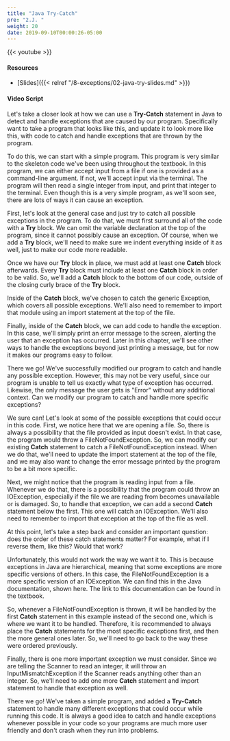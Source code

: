 ```yaml
---
title: "Java Try-Catch"
pre: "2.J. "
weight: 20
date: 2019-09-10T00:00:26-05:00
---
```


{{< youtube  >}}

#### Resources

* [Slides]({{< relref "/8-exceptions/02-java-try-slides.md" >}})

#### Video Script

Let's take a closer look at how we can use a **Try-Catch** statement in Java to detect and handle exceptions that are caused by our program. Specifically want to take a program that looks like this, and update it to look more like this, with code to catch and handle exceptions that are thrown by the program. 

To do this, we can start with a simple program. This program is very similar to the skeleton code we've been using throughout the textbook. In this program, we can either accept input from a file if one is provided as a command-line argument. If not, we'll accept input via the terminal. The program will then read a single integer from input, and print that integer to the terminal. Even though this is a very simple program, as we'll soon see, there are lots of ways it can cause an exception.

First, let's look at the general case and just try to catch all possible exceptions in the program. To do that, we must first surround all of the code with a **Try** block. We can omit the variable declaration at the top of the program, since it cannot possibly cause an exception. Of course, when we add a **Try** block, we'll need to make sure we indent everything inside of it as well, just to make our code more readable.

Once we have our **Try** block in place, we must add at least one **Catch** block afterwards. Every **Try** block must include at least one **Catch** block in order to be valid. So, we'll add a **Catch** block to the bottom of our code, outside of the closing curly brace of the **Try** block.

Inside of the **Catch** block, we've chosen to catch the generic Exception, which covers all possible exceptions. We'll also need to remember to import that module using an import statement at the top of the file.

Finally, inside of the **Catch** block, we can add code to handle the exception. In this case, we'll simply print an error message to the screen, alerting the user that an exception has occurred. Later in this chapter, we'll see other ways to handle the exceptions beyond just printing a message, but for now it makes our programs easy to follow.

There we go! We've successfully modified our program to catch and handle any possible exception. However, this may not be very useful, since our program is unable to tell us exactly what type of exception has occurred. Likewise, the only message the user gets is "Error" without any additional context. Can we modify our program to catch and handle more specific exceptions?

We sure can! Let's look at some of the possible exceptions that could occur in this code. First, we notice here that we are opening a file. So, there is always a possibility that the file provided as input doesn't exist. In that case, the program would throw a FileNotFoundException. So, we can modify our existing **Catch** statement to catch a FileNotFoundException instead. When we do that, we'll need to update the import statement at the top of the file, and we may also want to change the error message printed by the program to be a bit more specific.

Next, we might notice that the program is reading input from a file. Whenever we do that, there is a possibility that the program could throw an IOException, especially if the file we are reading from becomes unavailable or is damaged. So, to handle that exception, we can add a second **Catch** statement below the first. This one will catch an IOException. We'll also need to remember to import that exception at the top of the file as well.

At this point, let's take a step back and consider an important question: does the order of these catch statements matter? For example, what if I reverse them, like this? Would that work?

Unfortunately, this would not work the way we want it to. This is because exceptions in Java are hierarchical, meaning that some exceptions are more specific versions of others. In this case, the FileNotFoundException is a more specific version of an IOException. We can find this in the Java documentation, shown here. The link to this documentation can be found in the textbook.

So, whenever a FileNotFoundException is thrown, it will be handled by the first **Catch** statement in this example instead of the second one, which is where we want it to be handled. Therefore, it is recommended to always place the **Catch** statements for the most specific exceptions first, and then the more general ones later. So, we'll need to go back to the way these were ordered previously.

Finally, there is one more important exception we must consider. Since we are telling the Scanner to read an integer, it will throw an InputMismatchException if the Scanner reads anything other than an integer. So, we'll need to add one more **Catch** statement and import statement to handle that exception as well.

There we go! We've taken a simple program, and added a **Try-Catch** statement to handle many different exceptions that could occur while running this code. It is always a good idea to catch and handle exceptions whenever possible in your code so your programs are much more user friendly and don't crash when they run into problems.
